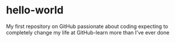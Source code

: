 # hello-world
My first repository on GitHub
passionate about coding
expecting to completely change my life at GitHub-learn more than I've ever done
